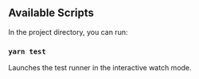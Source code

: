 ## Available Scripts

In the project directory, you can run:

### `yarn test`

Launches the test runner in the interactive watch mode.<br />
